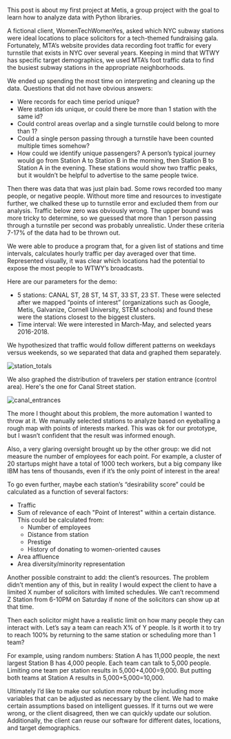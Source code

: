 This post is about my first project at Metis, a group project with the goal to learn how to analyze data with Python libraries. 

A fictional client, WomenTechWomenYes, asked which NYC subway stations were ideal locations to place solicitors for a tech-themed fundraising gala. Fortunately, MTA’s website provides data recording foot traffic for every turnstile that exists in NYC over several years. Keeping in mind that WTWY has specific target demographics, we used MTA’s foot traffic data to find the busiest subway stations in the appropriate neighborhoods.

We ended up spending the most time on interpreting and cleaning up the data. Questions that did not have obvious answers:
* Were records for each time period unique?
* Were station ids unique, or could there be more than 1 station with the same id?
* Could control areas overlap and a single turnstile could belong to more than 1?
* Could a single person passing through a turnstile have been counted multiple times somehow? 
* How could we identify unique passengers? A person’s typical journey would go from Station A to Station B in the morning, then Station B to Station A in the evening. These stations would show two traffic peaks, but it wouldn’t be helpful to advertise to the same people twice.

Then there was data that was just plain bad. Some rows recorded too many people, or negative people. Without more time and resources to investigate further, we chalked these up to turnstile error and excluded them from our analysis. Traffic below zero was obviously wrong. The upper bound was more tricky to determine, so we guessed that more than 1 person passing through a turnstile per second was probably unrealistic. Under these criteria 7-17% of the data had to be thrown out.  

We were able to produce a program that, for a given list of stations and time intervals, calculates hourly traffic per day averaged over that time. Represented visually, it was clear which locations had the potential to expose the most people to WTWY’s broadcasts.

Here are our parameters for the demo:
* 5 stations: CANAL ST, 28 ST, 14 ST, 33 ST, 23 ST. These were selected after we mapped “points of interest” (organizations such as Google, Metis, Galvanize, Cornell University, STEM schools) and found these were the stations closest to the biggest clusters.
* Time interval: We were interested in March-May, and selected years 2016-2018.

We hypothesized that traffic would follow different patterns on weekdays versus weekends, so we separated that data and graphed them separately. 

![station_totals](https://raw.githubusercontent.com/jhudiono/jhudiono.github.io/master/images/station_totals.png)

We also graphed the distribution of travelers per station entrance (control area). Here's the one for Canal Street station.

![canal_entrances](https://raw.githubusercontent.com/jhudiono/jhudiono.github.io/master/images/canal_entrances.png)

The more I thought about this problem, the more automation I wanted to throw at it. We manually selected stations to analyze based on eyeballing a rough map with points of interests marked. This was ok for our prototype, but I wasn’t confident that the result was informed enough.

Also, a very glaring oversight brought up by the other group: we did not measure the number of employees for each point. For example, a cluster of 20 startups might have a total of 1000 tech workers, but a big company like IBM has tens of thousands, even if it’s the only point of interest in the area!

To go even further, maybe each station’s “desirability score” could be calculated as a function of several factors:
* Traffic
* Sum of relevance of each "Point of Interest" within a certain distance. This could be calculated from:
    * Number of employees
    * Distance from station
    * Prestige
    * History of donating to women-oriented causes
* Area affluence
* Area diversity/minority representation

Another possible constraint to add: the client’s resources. The problem didn’t mention any of this, but in reality I would expect the client to have a limited X number of solicitors with limited schedules. We can’t recommend Z Station from 6-10PM on Saturday if none of the solicitors can show up at that time. 

Then each solicitor might have a realistic limit on how many people they can interact with. Let’s say a team can reach X% of Y people. Is it worth it to try to reach 100% by returning to the same station or scheduling more than 1 team?

For example, using random numbers: Station A has 11,000 people, the next largest Station B has 4,000 people. Each team can talk to 5,000 people. Limiting one team per station results in 5,000+4,000=9,000. But putting both teams at Station A results in 5,000+5,000=10,000.

Ultimately I’d like to make our solution more robust by including more variables that can be adjusted as necessary by the client. We had to make certain assumptions based on intelligent guesses. If it turns out we were wrong, or the client disagreed, then we can quickly update our solution. Additionally, the client can reuse our software for different dates, locations, and target demographics. 

